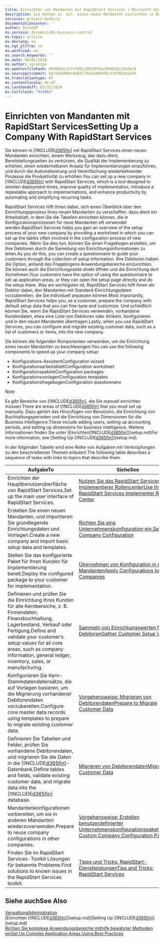 ```yaml
---
title: Einrichten von Mandanten mit RapidStart Services | Microsoft Docs
description: Sie können in  mit  einen neuen Mandanten einrichten in Business Central mit RapidStart Services, einem Werkzeug, das dazu dient, Bereitstellungszeiten zu verkürzen, die Qualität der Implementierung zu erhöhen, einen wiederholbaren Ansatz für Implementierungen einzuführen, und durch die Automatisierung und Vereinfachung wiederkehrender Prozesse die Produktivität zu erhöhen.
services: project-madeira
documentationcenter: ''
author: SorenGP
ms.service: dynamics365-business-central
ms.topic: article
ms.devlang: na
ms.tgt_pltfrm: na
ms.workload: na
ms.search.keywords: ''
ms.date: 04/01/2019
ms.author: sgroespe
ms.openlocfilehash: 04d665ac1cfcf66c2581d97bac05d636114a5ef4
ms.sourcegitcommit: bd78a5d990c9e83174da1409076c22df8b35eafd
ms.translationtype: HT
ms.contentlocale: de-AT
ms.lasthandoff: 03/31/2019
ms.locfileid: "914803"
---
```

# <a name="setting-up-a-company-with-rapidstart-services"></a><span data-ttu-id="7a5af-103">Einrichten von Mandanten mit RapidStart Services</span><span class="sxs-lookup"><span data-stu-id="7a5af-103">Setting Up a Company With RapidStart Services</span></span>
<span data-ttu-id="7a5af-104">Sie können in [!INCLUDE[d365fin](includes/d365fin_md.md)] mit RapidStart Services einen neuen Mandanten einrichten, einem Werkzeug, das dazu dient, Bereitstellungszeiten zu verkürzen, die Qualität der Implementierung zu erhöhen, einen wiederholbaren Ansatz für Implementierungen einzuführen, und durch die Automatisierung und Vereinfachung wiederkehrender Prozesse die Produktivität zu erhöhen.</span><span class="sxs-lookup"><span data-stu-id="7a5af-104">You can set up a new company in [!INCLUDE[d365fin](includes/d365fin_md.md)] with RapidStart Services, which is a tool designed to shorten deployment times, improve quality of implementation, introduce a repeatable approach to implementations, and enhance productivity by automating and simplifying recurring tasks.</span></span>  

<span data-ttu-id="7a5af-105">RapidStart Services hilft Ihnen dabei, sich einen Überblick über den Einrichtungsprozess Ihres neuen Mandanten zu verschaffen. dazu dient ein Arbeitsblatt, in dem Sie die Tabellen einrichten können, die in Konfigurationsprozessen für neue Mandanten oft verwendet werden.</span><span class="sxs-lookup"><span data-stu-id="7a5af-105">RapidStart Services helps you gain an overview of the setup process of your new company by providing a worksheet in which you can set up the tables often involved in the configuration process of new companies.</span></span> <span data-ttu-id="7a5af-106">Wenn Sie dies tun, können Sie einen Fragebogen erstellen, um Ihre Debitoren durch die Sammlung von Einrichtungsinformationen zu leiten.</span><span class="sxs-lookup"><span data-stu-id="7a5af-106">As you do this, you can create a questionnaire to guide your customers through the collection of setup information.</span></span> <span data-ttu-id="7a5af-107">Ihre Debitoren haben die Option, anhand des Fragebogens Anwendungsbereiche einzurichten. Sie können auch die Einrichtungsseite direkt öffnen und die Einrichtung dort Vornehmen.</span><span class="sxs-lookup"><span data-stu-id="7a5af-107">Your customers have the option of using the questionnaire to set up application areas, or they can open the setup page directly and do the setup there.</span></span> <span data-ttu-id="7a5af-108">Was am wichtigsten ist, RapidStart Services hilft Ihnen als Debitor dabei, den Mandanten mit Standard-Einrichtungsdaten vorzubereiten, die Sie individuell anpassen können.</span><span class="sxs-lookup"><span data-stu-id="7a5af-108">Most importantly, RapidStart Services helps you, as a customer, prepare the company with default setup data that you can fine-tune and customize.</span></span> <span data-ttu-id="7a5af-109">Und schließlich können Sie, wenn Sie RapidStart Services verwenden, vorhandene Kundendaten, etwa eine Liste von Debitoren oder Artikeln, konfigurieren und in den neuen Mandanten übertragen.</span><span class="sxs-lookup"><span data-stu-id="7a5af-109">Lastly, when you use RapidStart Services, you can configure and migrate existing customer data, such as a list of customers or items, into the new company.</span></span>

<span data-ttu-id="7a5af-110">Sie können die folgenden Komponenten verwenden, um die Einrichtung eines neuen Mandanten zu beschleunigen:</span><span class="sxs-lookup"><span data-stu-id="7a5af-110">You can use the following components to speed up your company setup:</span></span>  

-   <span data-ttu-id="7a5af-111">Konfigurations-Assistent</span><span class="sxs-lookup"><span data-stu-id="7a5af-111">Configuration wizard</span></span>  
-   <span data-ttu-id="7a5af-112">Konfigurationsarbeitsblatt</span><span class="sxs-lookup"><span data-stu-id="7a5af-112">Configuration worksheet</span></span>  
-   <span data-ttu-id="7a5af-113">Konfigurationspakete</span><span class="sxs-lookup"><span data-stu-id="7a5af-113">Configuration packages</span></span>  
-   <span data-ttu-id="7a5af-114">Konfigurationsvorlagen</span><span class="sxs-lookup"><span data-stu-id="7a5af-114">Configuration templates</span></span>  
-   <span data-ttu-id="7a5af-115">Konfigurationsfragebogen</span><span class="sxs-lookup"><span data-stu-id="7a5af-115">Configuration questionnaire</span></span>  

> [!Note]  
>  <span data-ttu-id="7a5af-116">Es gibt Bereiche von [!INCLUDE[d365fin](includes/d365fin_md.md)], die Sie manuell einrichten müssen.</span><span class="sxs-lookup"><span data-stu-id="7a5af-116">There are areas of [!INCLUDE[d365fin](includes/d365fin_md.md)] that you must set up manually.</span></span> <span data-ttu-id="7a5af-117">Dazu gehört das Hinzufügen von Benutzern, die Einrichtung von Buchhaltungsperioden und die Einrichtung von Dimensionen für die Business Intelligence.</span><span class="sxs-lookup"><span data-stu-id="7a5af-117">These include adding users, setting up accounting periods, and setting up dimensions for business intelligence.</span></span> <span data-ttu-id="7a5af-118">Weitere Informationen finden Sie unter [Einrichten[!INCLUDE[d365fin](includes/d365fin_md.md)]](setup.md)</span><span class="sxs-lookup"><span data-stu-id="7a5af-118">For more information, see [Setting Up [!INCLUDE[d365fin](includes/d365fin_md.md)]](setup.md).</span></span>

 <span data-ttu-id="7a5af-119">In der folgenden Tabelle wird eine Reihe von Aufgaben mit Verknüpfungen zu den beschriebenen Themen erläutert.</span><span class="sxs-lookup"><span data-stu-id="7a5af-119">The following table describes a sequence of tasks with links to topics that describe them.</span></span>

|<span data-ttu-id="7a5af-120">**Aufgabe**</span><span class="sxs-lookup"><span data-stu-id="7a5af-120">**To**</span></span>|<span data-ttu-id="7a5af-121">**Siehe**</span><span class="sxs-lookup"><span data-stu-id="7a5af-121">**See**</span></span>|  
|------------|-------------|  
|<span data-ttu-id="7a5af-122">Einrichten der Hauptbenutzeroberfläche von RapidStart Services.</span><span class="sxs-lookup"><span data-stu-id="7a5af-122">Set up the main user interface of RapidStart Services.</span></span>|[<span data-ttu-id="7a5af-123">Nutzen Sie das RapidStart Services-Implementierer Rollencenter</span><span class="sxs-lookup"><span data-stu-id="7a5af-123">Use the RapidStart Services Implementer Role Center</span></span>](admin-how-to-use-the-rapidstart-services-role-center-to-track-progress.md)|  
|<span data-ttu-id="7a5af-124">Erstellen Sie einen neuen Mandanten, und importieren Sie grundlegende Einrichtungsdaten und Vorlagen.</span><span class="sxs-lookup"><span data-stu-id="7a5af-124">Create a new company and import basic setup data and templates.</span></span>|[<span data-ttu-id="7a5af-125">Richten Sie eine Unternehmenskonfiguration ein.</span><span class="sxs-lookup"><span data-stu-id="7a5af-125">Set Up Company Configuration</span></span>](admin-set-up-company-configuration.md)|  
|<span data-ttu-id="7a5af-126">Stellen Sie das konfigurierte Paket für Ihren Kunden für Implementierung bereit.</span><span class="sxs-lookup"><span data-stu-id="7a5af-126">Deploy the configured package to your customer for implementation.</span></span>|[<span data-ttu-id="7a5af-127">Übernehmen von Konfiguration in neue Mandanten</span><span class="sxs-lookup"><span data-stu-id="7a5af-127">Apply Configurations to New Companies</span></span>](admin-apply-configuration-to-new-companies.md)|
|<span data-ttu-id="7a5af-128">Definieren und prüfen Sie die Einrichtung Ihres Kunden für alle Kernbereiche, z. B. Firmendaten, Finanzbuchhaltung, Lagerbestand, Verkauf oder Fertigung.</span><span class="sxs-lookup"><span data-stu-id="7a5af-128">Define and validate your customer’s setup values for all core areas, such as company information, general ledger, inventory, sales, or manufacturing.</span></span>|[<span data-ttu-id="7a5af-129">Sammeln von Einrichtungswerten für Debitoren</span><span class="sxs-lookup"><span data-stu-id="7a5af-129">Gather Customer Setup Values</span></span>](admin-gather-customer-setup-values.md)|  
|<span data-ttu-id="7a5af-130">Konfigurieren Sie Kern-Stammdatendatensätze, die auf Vorlagen basieren, um die Migrierung vorhandener Debitorendaten vorzubereiten.</span><span class="sxs-lookup"><span data-stu-id="7a5af-130">Configure core master data records using templates to prepare to migrate existing customer data.</span></span>|[<span data-ttu-id="7a5af-131">Vorgehensweise: Migrieren von Debitorendaten</span><span class="sxs-lookup"><span data-stu-id="7a5af-131">Prepare to Migrate Customer Data</span></span>](admin-use-templates-to-prepare-customer-data-for-migration.md)|  
|<span data-ttu-id="7a5af-132">Definieren Sie Tabellen und Felder, prüfen Sie vorhandene Debitorendaten, und migrieren Sie die Daten in die [!INCLUDE[d365fin](includes/d365fin_md.md)]-Datenbank.</span><span class="sxs-lookup"><span data-stu-id="7a5af-132">Define tables and fields, validate existing customer data, and migrate data into the [!INCLUDE[d365fin](includes/d365fin_md.md)] database.</span></span>|[<span data-ttu-id="7a5af-133">Migrieren von Debitorendaten</span><span class="sxs-lookup"><span data-stu-id="7a5af-133">Migrate Customer Data</span></span>](admin-migrate-customer-data.md)|
|<span data-ttu-id="7a5af-134">Mandantenkonfigurationen vorbereiten, um sie in anderen Mandanten wiederzuverwenden.</span><span class="sxs-lookup"><span data-stu-id="7a5af-134">Prepare to reuse company configurations in other companies.</span></span>|[<span data-ttu-id="7a5af-135">Vorgehensweise: Erstellen benutzerdefinierter Unternehmenskonfigurationspakete</span><span class="sxs-lookup"><span data-stu-id="7a5af-135">Create Custom Company Configuration Packages</span></span>](admin-how-to-create-custom-company-configuration-packages.md)|
|<span data-ttu-id="7a5af-136">Finden Sie im RapidStart Services-Toolkit Lösungen für bekannte Probleme.</span><span class="sxs-lookup"><span data-stu-id="7a5af-136">Find solutions to known issues in the RapidStart Services toolkit.</span></span>|[<span data-ttu-id="7a5af-137">Tipps und Tricks: RapidStart-Dienstleistungen</span><span class="sxs-lookup"><span data-stu-id="7a5af-137">Tips and Tricks: RapidStart Services</span></span>](admin-tips-and-tricks-rapidstart-services.md)|  

## <a name="see-also"></a><span data-ttu-id="7a5af-138">Siehe auch</span><span class="sxs-lookup"><span data-stu-id="7a5af-138">See Also</span></span>  
[<span data-ttu-id="7a5af-139">Verwaltung</span><span class="sxs-lookup"><span data-stu-id="7a5af-139">Administration</span></span>](admin-setup-and-administration.md)  
<span data-ttu-id="7a5af-140">[Einrichten [!INCLUDE[d365fin](includes/d365fin_md.md)]](setup.md)</span><span class="sxs-lookup"><span data-stu-id="7a5af-140">[Setting Up [!INCLUDE[d365fin](includes/d365fin_md.md)]](setup.md)</span></span>  
[<span data-ttu-id="7a5af-141">Richten Sie komplexe Anwendungsbereiche mithilfe bewährter Methoden ein</span><span class="sxs-lookup"><span data-stu-id="7a5af-141">Set Up Complex Application Areas Using Best Practices</span></span>](set-up-complex-application-areas-using-best-practices.md)   
